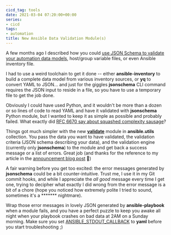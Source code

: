 ```yaml
---
cicd_tag: tools
date: 2021-03-04 07:20:00+00:00
series:
- cicd
tags:
- automation
title: New Ansible Data Validation Module(s)
---
```

A few months ago I described how you could [use JSON Schema to validate your automation data models](/kb/DataModels/70-Validation.html), host/group variable files, or even Ansible inventory file. 

I had to use a weird toolchain to get it done -- either **ansible-inventory** to build a complete data model from various inventory sources, or **yq** to convert YAML to JSON... and just for the giggles **jsonschema** CLI command requires the JSON input to reside in a file, so you have to use a temporary file to get the job done.
<!--more-->
Obviously I could have used Python, and it wouldn't be more than a dozen or so lines of code to read YAML and have it validated with **jsonschema** Python module, but I wanted to keep it as simple as possible and probably failed. What exactly did [RFC 6670 say about squashed complexity sausage](https://blog.ipspace.net/2012/07/virtualized-squashed-complexity-sausage.html)?

Things got much simpler with the new **[validate](https://github.com/ansible-collections/ansible.utils/blob/main/docs/ansible.utils.validate_module.rst)** module in **ansible.utils** collection. You pass the data you want to have validated, the validation criteria (JSON schema describing your data), and the validation engine (currently only **jsonschema**) to the module and get back a success message or a list of errors. Great job (and thanks for the reference to my article in the [announcement blog post](https://www.ansible.com/blog/using-new-ansible-utilities-for-operational-state-management-and-remediation) 🙏)

A fair warning before you get too excited: the error messages generated by **jsonschema** could be a bit counter-intuitive. Trust me, I use it in my Git commit hooks, and while I appreciate the *all good* message every time I get one, trying to decipher what exactly I did wrong from the error message is a bit of a chore (hope you noticed how extremely polite I tried to sound, sometimes it's a \*\*\*\*\*\*\* nightmare).

Wrap those error messages in lovely JSON generated by **ansible-playbook** when a module fails, and you have a perfect puzzle to keep you awake all night when your playbook crashes on bad data at 2AM on a Sunday morning. Make sure you set [ANSIBLE_STDOUT_CALLBACK](https://docs.ansible.com/ansible/latest/reference_appendices/config.html#default-stdout-callback) to **yaml** before you start troubleshooting ;)
